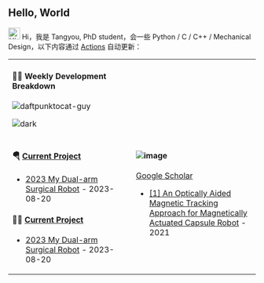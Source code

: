 ## Hello, World

<img src='https://qpluspicture.oss-cn-beijing.aliyuncs.com/6LjjQA/Hi.gif' alt='Hi' width="24"/> Hi，我是 Tangyou, PhD student，会一些 Python / C / C++ / Mechanical Design，以下内容通过 <a href="https://github.com/TangyouLiu/TangyouLiu/actions" target="_blank">Actions</a> 自动更新：

<table width="960px">
<tr>
<td valign="top" width="50%">

#### 🏊‍♂️ Weekly Development Breakdown

![daftpunktocat-guy](https://github.com/TangyouLiu/TangyouLiu/assets/143326134/dd3a8743-070c-4bf8-b42f-8fef89c0eb1e)


![dark](https://raw.githubusercontent.com/TangyouLiu/TangyouLiu/master/images/wakatime_weekly_language_stats_black.svg#gh-dark-mode-only)

</td>
<td valign="top" width="50%">


</td>
</tr>
<tr>
<td valign="top" width="50%">
  
#### 🪂 <a href='' target="_blank">Current Project</a>

<!-- Current project starts -->
* <a href='https://github.com/TangyouLiu/HAMIS-Autonomous-Resection-Init' target='_blank'>2023 My Dual-arm Surgical Robot</a> - 2023-08-20
<!-- Current project  ends -->


#### 🤾‍♂️ <a href='' target="_blank">Current Project</a>

<!-- Current project starts -->
* <a href='' target='_blank'>2023 My Dual-arm Surgical Robot</a> - 2023-08-20
<!-- Current project  ends -->

</td>
<td valign="top" width="50%">

#### ![image](https://github.com/TangyouLiu/TangyouLiu/assets/143326134/efec42ac-0f26-443a-a0cf-b4d27ef1ed72)
[Google Scholar](https://scholar.google.com/citations?user=h27vluUAAAAJ&hl=en&oi=ao)

<!-- Pulished project starts -->

* [[1] An Optically Aided Magnetic Tracking Approach for Magnetically Actuated Capsule Robot](https://drive.google.com/file/d/1IRlOzCUvTk8_aHZ4HJ_pdPxsXxqSbAAS/view?usp=sharing) - 2021

<!-- Pulished project ends -->

</td>
</tr>

</table>
